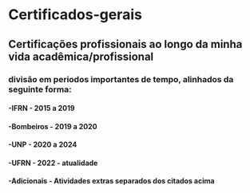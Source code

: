 # Certificados-gerais

## Certificações profissionais ao longo da minha vida acadêmica/profissional


### divisão em periodos importantes de tempo, alinhados da seguinte forma:
#### -IFRN - 2015 a 2019
#### -Bombeiros - 2019 a 2020
#### -UNP - 2020 a 2024
#### -UFRN - 2022 - atualidade
#### -Adicionais - Atividades extras separados dos citados acima

